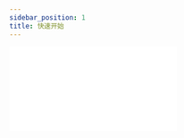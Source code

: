 ```yaml
---
sidebar_position: 1
title: 快速开始
---
```


<iframe src="//player.bilibili.com/player.html?aid=853731563&bvid=BV1aL4y1c7QM&cid=710880091&page=1" scrolling="no" border="0" frameborder="no" framespacing="0" allowfullscreen="true" />

[在B站观看](https://www.bilibili.com/video/BV1aL4y1c7QM)

## 前端代码

拉取前端源码:

```bash
git clone https://github.com/msgbyte/tailchat

cd tailchat
```

### 方法一: 使用预编译好的镜像 使用docker-compose 一键启动

请确保已经安装了:
- docker
- docker-compose

*如果不会安装docker可以查看 [安装教程](./install-docker.md) *

```bash
docker pull moonrailgun/tailchat:latest
docker tag moonrailgun/tailchat:latest tailchat-web
SERVICE_URL=http://[Server IP]:11000 docker-compose up -d
```

访问 `http://[Server IP]:11011` 即可访问到Tailchat的前端页面

**`[Server IP]`请换成服务端的ip或者绑定的域名, 11000为服务端默认端口号**

**如果有条件的建议使用https协议，在此不进行赘述**

### 方法二: 使用 docker-compose 一键编译并部署

请确保已经安装了:
- docker
- docker-compose

*如果不会安装docker可以查看 [安装教程](./install-docker.md) *

```bash
docker-compose build
SERVICE_URL=http://[Server IP]:11000 docker-compose up -d
```

访问 `http://[Server IP]:11011` 即可访问到Tailchat的前端页面

**`[Server IP]`请换成服务端的ip或者绑定的域名, 11000为服务端默认端口号**

**如果有条件的建议使用https协议，在此不进行赘述**


### 方法三: 手动编译

**请确保安装了node环境（建议node版本大于 16.x）**

编译服务依赖 `pnpm` 进行依赖管理

> pnpm 是 npm 的替代品, 更多信息可见 [https://pnpm.io/](https://pnpm.io/)

```bash
npm install -g pnpm # 如果在此之前没有安装过pnpm

pnpm install
cd web # 切换到web目录
```

创建/修改 `.env` 设置环境变量

```ini
SERVICE_URL=http://127.0.0.1:11000
```
环境变量:
- `SERVICE_URL`: 后端服务的地址
- `PORT`: 前端开发环境的端口(`pnpm dev`)

编译代码
```
pnpm build
```

使用任意http代理 `web/dist` 目录即可，注意需要支持spa的fallback机制
- 使用 `http-server-spa` 进行前端文件代理: `npx http-server-spa ./web/dist index.html 11011`
  - `11011` 为 `Tailchat` 的默认端口号，可以改成任意想要的端口

## 后端服务

拉取后端源码:

```bash
git clone https://github.com/msgbyte/tailchat-server

cd tailchat-server
```

### 单节点部署

#### 方法一: docker-compose 拉取预编译好的镜像并部署 (推荐)

请确保已经安装了:
- docker
- docker-compose

*如果不会安装docker可以查看 [安装教程](./install-docker.md) *

修改 `docker-compose.env` 中的 `API_URL` 配置，将其改为服务端可访问的url

在项目根目录下执行
```bash
docker pull moonrailgun/tailchat-server:latest
docker tag moonrailgun/tailchat-server:latest tailchat-server
docker-compose up -d
```

#### 方法二: docker-compose 一键构建并部署

请确保已经安装了:
- docker
- docker-compose

*如果不会安装docker可以查看 [安装教程](./install-docker.md) *

修改 `docker-compose.env` 中的 `API_URL` 配置，将其改为服务端可访问的url

在项目根目录下执行
```bash
docker-compose build # 需要编译
docker-compose up -d
```

### k8s集群部署

TODO

### 服务端插件安装方式

安装所有插件
```
pnpm plugin:install all
```

安装单个插件
```
pnpm plugin:install com.msgbyte.tasks
```
